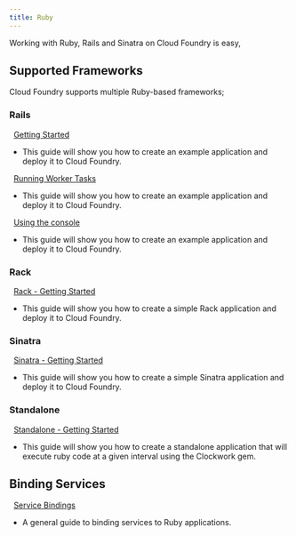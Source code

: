 ```yaml
---
title: Ruby
---
```


Working with Ruby, Rails and Sinatra on Cloud Foundry is easy, 

## Supported Frameworks 

Cloud Foundry supports multiple Ruby-based frameworks;

### Rails

&nbsp;&nbsp;[Getting Started](./rails-getting-started.html)
- This guide will show you how to create an example application and deploy it to Cloud Foundry.

&nbsp;&nbsp;[Running Worker Tasks](./rails-running-worker-tasks.html)
- This guide will show you how to create an example application and deploy it to Cloud Foundry.

&nbsp;&nbsp;[Using the console](./rails-using-the-console.html)
- This guide will show you how to create an example application and deploy it to Cloud Foundry.

### Rack
&nbsp;&nbsp;[Rack - Getting Started](./rack-getting-started.html)
- This guide will show you how to create a simple Rack application and deploy it to Cloud Foundry.

### Sinatra

&nbsp;&nbsp;[Sinatra - Getting Started](./sinatra-getting-started.html)
- This guide will show you how to create a simple Sinatra application and deploy it to Cloud Foundry.

### Standalone

&nbsp;&nbsp;[Standalone - Getting Started](./standalone-app-getting-started.html)
- This guide will show you how to create a standalone application that will execute ruby code at a given interval using the Clockwork gem.

## Binding Services
&nbsp;&nbsp;[Service Bindings](./ruby-service-bindings.html)
- A general guide to binding services to Ruby applications.